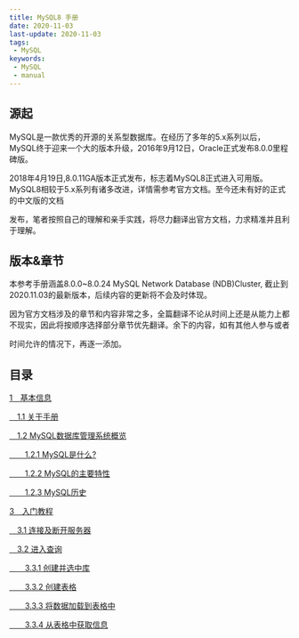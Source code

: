 ```yaml
---
title: MySQL8 手册
date: 2020-11-03
last-update: 2020-11-03
tags:
 - MySQL
keywords:
 - MySQL
 - manual
---
```


## 源起

MySQL是一款优秀的开源的关系型数据库。在经历了多年的5.x系列以后，MySQL终于迎来一个大的版本升级，2016年9月12日，Oracle正式发布8.0.0里程碑版。

2018年4月19日,8.0.11GA版本正式发布，标志着MySQL8正式进入可用版。MySQL8相较于5.x系列有诸多改进，详情需参考官方文档。至今还未有好的正式的中文版的文档

发布，笔者按照自己的理解和亲手实践，将尽力翻译出官方文档，力求精准并且利于理解。

## 版本&章节

本参考手册涵盖8.0.0~8.0.24 MySQL Network Database (NDB)Cluster, 截止到2020.11.03的最新版本，后续内容的更新将不会及时体现。

因为官方文档涉及的章节和内容非常之多，全篇翻译不论从时间上还是从能力上都不现实，因此将按顺序选择部分章节优先翻译。余下的内容，如有其他人参与或者

时间允许的情况下，再逐一添加。

## 目录

[1&emsp;基本信息](./1%20基本信息.md)

[&emsp;1.1  关于手册](./1%20基本信息.html#_1-1-关于手册)

[&emsp;1.2  MySQL数据库管理系统概览](./1%20基本信息.html#_1-2-mysql数据库管理系统概览)

[&emsp;&emsp;1.2.1 MySQL是什么?](./1%20基本信息.html#_1-2-1-mysql是什么)

[&emsp;&emsp;1.2.2 MySQL的主要特性](./1%20基本信息.html#_1-2-2-mysql的主要特性)

[&emsp;&emsp;1.2.3 MySQL历史](./1%20基本信息.html#_1-2-3-mysql历史)

[3&emsp;入门教程](./3%20入门教程.md)

[&emsp;3.1 连接及断开服务器](./3%20入门教程.html#_3-1-连接及断开服务)

[&emsp;3.2 进入查询](./3%20入门教程.html#_3-2-进入查询)

[&emsp;&emsp;3.3.1 创建并选中库](./3%20入门教程.html#_3-3-1-创建并选中库)

[&emsp;&emsp;3.3.2 创建表格](./3%20入门教程.html#_3-3-2-创建表格)

[&emsp;&emsp;3.3.3 将数据加载到表格中](./3%20入门教程.html#_3-3-3-将数据加载到表格中)

[&emsp;&emsp;3.3.4 从表格中获取信息](./3%20入门教程.html#_3-3-4-从表格中获取信息)






